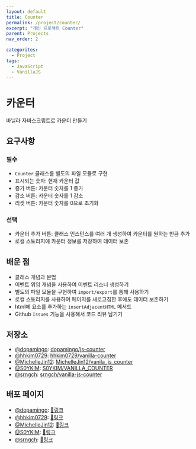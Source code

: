 ```yaml
---
layout: default
title: Counter
permalink: /project/counter/
excerpt: "개인 프로젝트 Counter"
parent: Projects
nav_order: 2

categorites:
  - Project
tags:
  - JavaScript
  - VanillaJS
---
```


# 카운터

바닐라 자바스크립트로 카운터 만들기

## 요구사항

### 필수

- `Counter` 클래스를 별도의 파일 모듈로 구현
- 표시되는 숫자: 현재 카운터 값
- 증가 버튼: 카운터 숫자를 1 증가
- 감소 버튼: 카운터 숫자를 1 감소
- 리셋 버튼: 카운터 숫자를 0으로 초기화

### 선택

- 카운터 추가 버튼: 클래스 인스턴스를 여러 개 생성하여 카운터를 원하는 만큼 추가
- 로컬 스토리지에 카운터 정보를 저장하여 데이터 보존

## 배운 점

- 클래스 개념과 문법
- 이벤트 위임 개념을 사용하여 이벤트 리스너 생성하기
- 별도의 파일 모듈을 구현하여 `import/export`를 통해 사용하기
- 로컬 스토리지를 사용하여 페이지를 새로고침한 후에도 데이터 보존하기
- html에 요소를 추가하는 `insertAdjacentHTML` 메서드
- Github `Issues` 기능을 사용해서 코드 리뷰 남기기

## 저장소

- [@dopamingo](https://github.com/dopamingo): [dopamingo/js-counter](https://github.com/dopamingo/js-counter)
- [@hhkim0729](https://github.com/hhkim0729): [hhkim0729/vanilla-counter](https://github.com/hhkim0729/vanilla-counter)
- [@MichelleJin12](https://github.com/MichelleJin12): [MichelleJin12/vanila_js_counter](https://github.com/MichelleJin12/vanila_js_counter)
- [@S0YKIM](https://github.com/S0YKIM): [S0YKIM/VANILLA_COUNTER](https://github.com/S0YKIM/VANILLA_COUNTER)
- [@srngch](https://github.com/srngch): [srngch/vanilla-js-counter](https://github.com/srngch/vanilla-js-counter)

## 배포 페이지

- [@dopamingo](https://github.com/dopamingo): [🔗링크](https://dopamingo.github.io/js-counter/)
- [@hhkim0729](https://github.com/hhkim0729): [🔗링크](https://hhkim0729.github.io/vanilla-counter/)
- [@MichelleJin12](https://github.com/MichelleJin12): [🔗링크](https://michellejin12.github.io/vanila_js_counter/counter/index.html)
- [@S0YKIM](https://github.com/S0YKIM): [🔗링크](https://s0ykim.github.io/VANILLA_COUNTER/)
- [@srngch](https://github.com/srngch): [🔗링크](https://srngch.github.io/vanilla-js-counter/)

